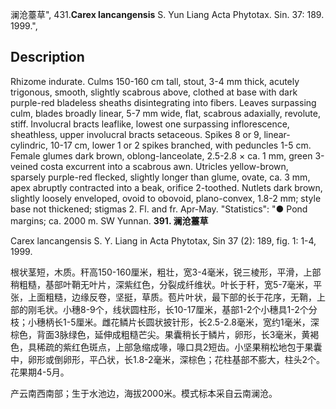 澜沧薹草",
431.**Carex lancangensis** S. Yun Liang Acta Phytotax. Sin. 37: 189. 1999.",

## Description
Rhizome indurate. Culms 150-160 cm tall, stout, 3-4 mm thick, acutely trigonous, smooth, slightly scabrous above, clothed at base with dark purple-red bladeless sheaths disintegrating into fibers. Leaves surpassing culm, blades broadly linear, 5-7 mm wide, flat, scabrous adaxially, revolute, stiff. Involucral bracts leaflike, lowest one surpassing inflorescence, sheathless, upper involucral bracts setaceous. Spikes 8 or 9, linear-cylindric, 10-17 cm, lower 1 or 2 spikes branched, with peduncles 1-5 cm. Female glumes dark brown, oblong-lanceolate, 2.5-2.8 × ca. 1 mm, green 3-veined costa excurrent into a scabrous awn. Utricles yellow-brown, sparsely purple-red flecked, slightly longer than glume, ovate, ca. 3 mm, apex abruptly contracted into a beak, orifice 2-toothed. Nutlets dark brown, slightly loosely enveloped, ovoid to obovoid, plano-convex, 1.8-2 mm; style base not thickened; stigmas 2. Fl. and fr. Apr-May.
  "Statistics": "● Pond margins; ca. 2000 m. SW Yunnan.
**391. 澜沧薹草**

Carex lancangensis S. Y. Liang in Acta Phytotax, Sin 37 (2): 189, fig. 1: 1-4, 1999.

根状茎短，木质。秆高150-160厘米，粗壮，宽3-4毫米，锐三棱形，平滑，上部稍粗糙，基部叶鞘无叶片，深紫红色，分裂成纤维状。叶长于秆，宽5-7毫米，平张，上面粗糙，边缘反卷，坚挺，草质。苞片叶状，最下部的长于花序，无鞘，上部的刚毛状。小穗8-9个，线状圆柱形，长10-17厘米，基部1-2个小穗具1-2个分枝；小穗柄长1-5厘米。雌花鳞片长圆状披针形，长2.5-2.8毫米，宽约1毫米，深棕色，背面3脉绿色，延伸成粗糙芒尖。果囊稍长于鳞片，卵形，长3毫米，黄褐色，具稀疏的紫红色斑点，上部急缩成喙，喙口具2短齿。小坚果稍松地包于果囊中，卵形或倒卵形，平凸状，长1.8-2毫米，深棕色；花柱基部不膨大，柱头2个。花果期4-5月。

产云南西南部；生于水池边，海拔2000米。模式标本采自云南澜沧。
